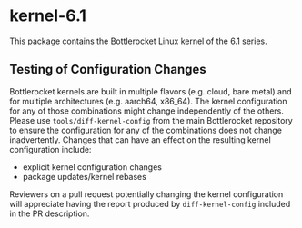 # kernel-6.1

This package contains the Bottlerocket Linux kernel of the 6.1 series.


## Testing of Configuration Changes

Bottlerocket kernels are built in multiple flavors (e.g. cloud, bare metal) and for multiple architectures (e.g. aarch64, x86_64).
The kernel configuration for any of those combinations might change independently of the others.
Please use `tools/diff-kernel-config` from the main Bottlerocket repository to ensure the configuration for any of the combinations does not change inadvertently.
Changes that can have an effect on the resulting kernel configuration include:

* explicit kernel configuration changes
* package updates/kernel rebases

Reviewers on a pull request potentially changing the kernel configuration will appreciate having the report produced by `diff-kernel-config` included in the PR description.
